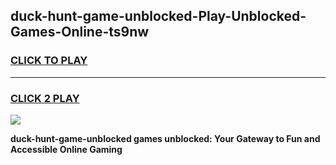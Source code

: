
## duck-hunt-game-unblocked-Play-Unblocked-Games-Online-ts9nw
<h3>
<a href="https://premium76.site?title=duck-hunt-game-unblocked&ref=25A">CLICK TO PLAY</a></h3>
<hr>

<h3>
<a href="https://premium76.site?title=duck-hunt-game-unblocked&ref=25A">CLICK 2 PLAY</a>
  
</h3>

<a href="https://premium76.site?title=duck-hunt-game-unblocked&ref=25A"><img src="https://clearcache.store/games.png"></a>


**duck-hunt-game-unblocked games unblocked: Your Gateway to Fun and Accessible Online Gaming**
